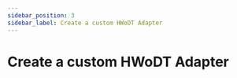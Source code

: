 ```yaml
---
sidebar_position: 3
sidebar_label: Create a custom HWoDT Adapter
---
```


# Create a custom HWoDT Adapter